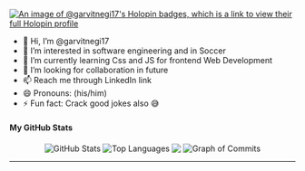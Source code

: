 [![An image of @garvitnegi17's Holopin badges, which is a link to view their full Holopin profile](https://holopin.me/garvitnegi17)](https://holopin.io/@garvitnegi17)

- 👋 Hi, I’m @garvitnegi17
- 👀 I’m interested in software engineering and in Soccer
- 🌱 I’m currently learning Css and JS for frontend Web Development
- 💞️ I’m looking for collaboration in future
- 📫 Reach me through LinkedIn link
- 😄 Pronouns: (his/him)
- ⚡ Fun fact: Crack good jokes also 😅

<!---
garvitnegi17/garvitnegi17 is a ✨ special ✨ repository because its `README.md` (this file) appears on your GitHub profile.
You can click the Preview link to take a look at your changes.
--->

#### My GitHub Stats
<div align="center">
<img align="center" src="http://github-profile-summary-cards.vercel.app/api/cards/stats?username=garvitnegi17&theme=react&hide_border=true" alt="GitHub Stats" />
<img align="center" src="http://github-profile-summary-cards.vercel.app/api/cards/repos-per-language?username=garvitnegi17&theme=react&hide_border=true" alt="Top Languages" />
<img align="center" src="https://github-readme-streak-stats.herokuapp.com/?user=garvitnegi17&theme=react&hide_border=true">
<img align="center" src="https://github-profile-summary-cards.vercel.app/api/cards/profile-details?username=garvitnegi17&theme=react&hide_border=true" alt="Graph of Commits" />
</div>

--- 
